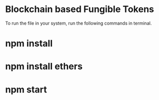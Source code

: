# Blockchain based Fungible Tokens

To run the file in your system, run the following commands in terminal.

# npm install
# npm install ethers
# npm start
